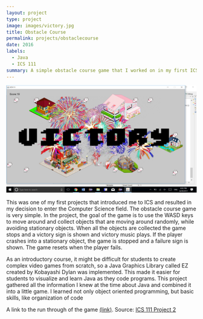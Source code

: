 ```yaml
---
layout: project
type: project
image: images/victory.jpg
title: Obstacle Course
permalink: projects/obstaclecourse
date: 2016
labels:
  - Java
  - ICS 111
summary: A simple obstacle course game that I worked on in my first ICS class. 
---
```


<div>
  <img class="ui centered large image" src="../images/victory.png">
  
</div>

This was one of my first projects that introduced me to ICS and resulted in my decision to enter the Computer Science field. The obstacle course game is very simple. In the project, the goal of the game is to use the WASD keys to move around and collect objects that are moving around randomly, while avoiding stationary objects. When all the objects are collected the game stops and a victory sign is shown and victory music plays. If the player crashes into a stationary object, the game is stopped and a failure sign is shown. The game resets when the player fails. 

As an introductory course, it might be difficult for students to create complex video games from scratch, so a Java Graphics Library called EZ created by Kobayashi Dylan was implemented. This made it easier for students to visualize and learn Java as they code programs. This project gathered all the information I knew at the time about Java and combined it into a little game. I learned not only object oriented programming, but basic skills, like organization of code

A link to the run through of the game [(link)](https://www.youtube.com/watch?v=17zKbO1nIhM).
Source: <i class = "large github icon"></i><a href = "https://github.com/WendyChen9/ICS111Project2">ICS 111 Project 2</a>



